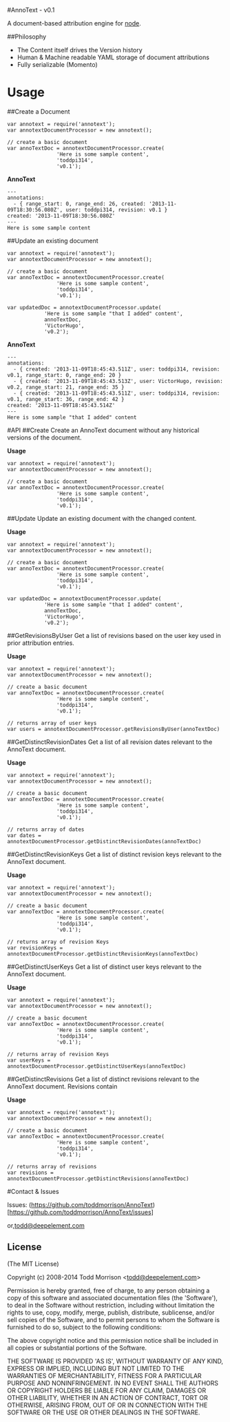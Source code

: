 #AnnoText - v0.1

  A document-based attribution engine for [node](http://nodejs.org).


##Philosophy

* The Content itself drives the Version history
* Human & Machine readable YAML storage of document attributions
* Fully serializable (Momento)


# Usage

##Create a Document

	var annotext = require('annotext');
	var annotextDocumentProcessor = new annotext();
	
	// create a basic document
	var annoTextDoc = annotextDocumentProcessor.create(
					'Here is some sample content',
					'toddpi314', 
					'v0.1');			

**AnnoText**

	---
	annotations:
	  - { range_start: 0, range_end: 26, created: '2013-11-09T18:30:56.080Z', user: toddpi314, revision: v0.1 }
	created: '2013-11-09T18:30:56.080Z'
	---
	Here is some sample content

##Update an existing document

	var annotext = require('annotext');
	var annotextDocumentProcessor = new annotext();
	
	// create a basic document
	var annoTextDoc = annotextDocumentProcessor.create(
					'Here is some sample content',
					'toddpi314', 
					'v0.1');
					
	var updatedDoc = annotextDocumentProcessor.update(
				'Here is some sample "that I added" content',
				annoTextDoc,
				'VictorHugo',
				'v0.2');
		

**AnnoText**

	---
	annotations:
	  - { created: '2013-11-09T18:45:43.511Z', user: toddpi314, revision: v0.1, range_start: 0, range_end: 20 }
	  - { created: '2013-11-09T18:45:43.513Z', user: VictorHugo, revision: v0.2, range_start: 21, range_end: 35 }
	  - { created: '2013-11-09T18:45:43.511Z', user: toddpi314, revision: v0.1, range_start: 36, range_end: 42 }
	created: '2013-11-09T18:45:43.514Z'
	---
	Here is some sample "that I added" content

#API
##Create
Create an AnnoText document without any historical versions of the document.

**Usage**

	var annotext = require('annotext');
	var annotextDocumentProcessor = new annotext();
	
	// create a basic document
	var annoTextDoc = annotextDocumentProcessor.create(
					'Here is some sample content',
					'toddpi314', 
					'v0.1');		

##Update
Update an existing document with the changed content. 

**Usage**

	var annotext = require('annotext');
	var annotextDocumentProcessor = new annotext();
	
	// create a basic document
	var annoTextDoc = annotextDocumentProcessor.create(
					'Here is some sample content',
					'toddpi314', 
					'v0.1');
					
	var updatedDoc = annotextDocumentProcessor.update(
				'Here is some sample "that I added" content',
				annoTextDoc,
				'VictorHugo',
				'v0.2');


##GetRevisionsByUser
Get a list of revisions based on the user key used in prior attribution entries.

**Usage**

	var annotext = require('annotext');
	var annotextDocumentProcessor = new annotext();
	
	// create a basic document
	var annoTextDoc = annotextDocumentProcessor.create(
					'Here is some sample content',
					'toddpi314', 
					'v0.1');
					
	// returns array of user keys
	var users = annotextDocumentProcessor.getRevisionsByUser(annoTextDoc)


##GetDistinctRevisionDates
Get a list of all revision dates relevant to the AnnoText document.

**Usage**

	var annotext = require('annotext');
	var annotextDocumentProcessor = new annotext();
	
	// create a basic document
	var annoTextDoc = annotextDocumentProcessor.create(
					'Here is some sample content',
					'toddpi314', 
					'v0.1');
					
	// returns array of dates
	var dates = annotextDocumentProcessor.getDistinctRevisionDates(annoTextDoc)

##GetDistinctRevisionKeys
Get a list of distinct revision keys relevant to the AnnoText document.

**Usage**

	var annotext = require('annotext');
	var annotextDocumentProcessor = new annotext();
	
	// create a basic document
	var annoTextDoc = annotextDocumentProcessor.create(
					'Here is some sample content',
					'toddpi314', 
					'v0.1');
					
	// returns array of revision Keys
	var revisionKeys = annotextDocumentProcessor.getDistinctRevisionKeys(annoTextDoc)

##GetDistinctUserKeys
Get a list of distinct user keys relevant to the AnnoText document.

**Usage**

	var annotext = require('annotext');
	var annotextDocumentProcessor = new annotext();
	
	// create a basic document
	var annoTextDoc = annotextDocumentProcessor.create(
					'Here is some sample content',
					'toddpi314', 
					'v0.1');
					
	// returns array of revision Keys
	var userKeys = annotextDocumentProcessor.getDistinctUserKeys(annoTextDoc)

##GetDistinctRevisions
Get a list of distinct revisions relevant to the AnnoText document.
Revisions contain 

**Usage**

	var annotext = require('annotext');
	var annotextDocumentProcessor = new annotext();
	
	// create a basic document
	var annoTextDoc = annotextDocumentProcessor.create(
					'Here is some sample content',
					'toddpi314', 
					'v0.1');
					
	// returns array of revisions
	var revisions = annotextDocumentProcessor.getDistinctRevisions(annoTextDoc)

#Contact & Issues

Issues: (https://github.com/toddmorrison/AnnoText)[https://github.com/toddmorrison/AnnoText/issues]

or,<todd@deepelement.com>

## License

(The MIT License)

Copyright (c) 2008-2014 Todd Morrison &lt;todd@deepelement.com&gt;

Permission is hereby granted, free of charge, to any person obtaining
a copy of this software and associated documentation files (the
'Software'), to deal in the Software without restriction, including
without limitation the rights to use, copy, modify, merge, publish,
distribute, sublicense, and/or sell copies of the Software, and to
permit persons to whom the Software is furnished to do so, subject to
the following conditions:

The above copyright notice and this permission notice shall be
included in all copies or substantial portions of the Software.

THE SOFTWARE IS PROVIDED 'AS IS', WITHOUT WARRANTY OF ANY KIND,
EXPRESS OR IMPLIED, INCLUDING BUT NOT LIMITED TO THE WARRANTIES OF
MERCHANTABILITY, FITNESS FOR A PARTICULAR PURPOSE AND NONINFRINGEMENT.
IN NO EVENT SHALL THE AUTHORS OR COPYRIGHT HOLDERS BE LIABLE FOR ANY
CLAIM, DAMAGES OR OTHER LIABILITY, WHETHER IN AN ACTION OF CONTRACT,
TORT OR OTHERWISE, ARISING FROM, OUT OF OR IN CONNECTION WITH THE
SOFTWARE OR THE USE OR OTHER DEALINGS IN THE SOFTWARE.